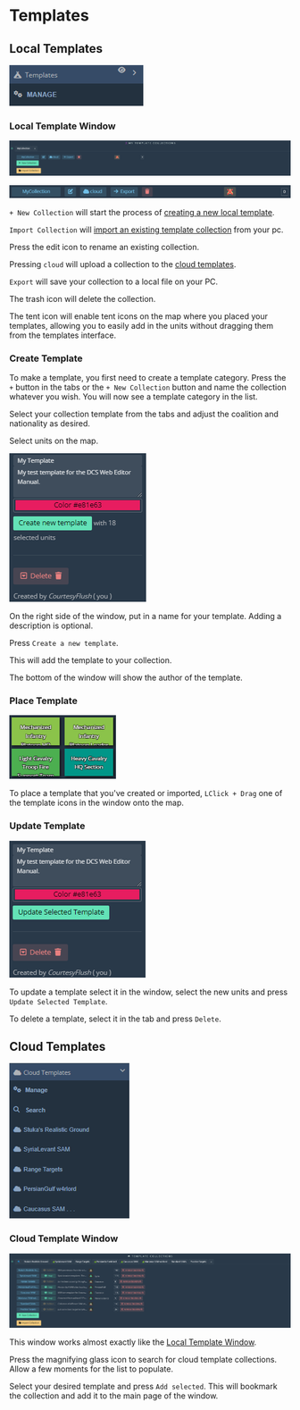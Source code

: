 
# Templates

## Local Templates
 
![Templates](./images/Templates.png)  
  
### Local Template Window

![New](./images/new.png)

![New2](./images/new2.png)  
  
`+ New Collection` will start the process of [creating a new local template](#create-template).

`Import Collection` will [import an existing template collection](#import-templates) from your pc.

Press the edit icon to rename an existing collection.

Pressing `cloud` will upload a collection to the [cloud templates](#cloud-templates).

`Export` will save your collection to a local file on your PC.

The trash icon will delete the collection.

The tent icon will enable tent icons on the map where you placed your templates, allowing you to easily add in the units without dragging them from the templates interface.

### Create Template

To make a template, you first need to create a template category. Press the `+` button in the tabs or the `+ New Collection` button and name the collection whatever you wish. You will now see a template category in the list.

Select your collection template from the tabs and adjust the coalition and nationality as desired.

Select units on the map.

![Create2](./images/create2.png)

On the right side of the window, put in a name for your template. Adding a description is optional.

Press `Create a new template`.

This will add the template to your collection.

The bottom of the window will show the author of the template.

### Place Template

![PlaceTemplate](./images/place.png)

To place a template that you've created or imported, `LClick + Drag` one of the template icons in the window onto the map.

### Update Template

![Update/Delete](./images/update.png)

To update a template select it in the window, select the new units and press `Update Selected Template`.

To delete a template, select it in the tab and press `Delete`.

## Cloud Templates

![Templates2](./images/Templates2.png)

### Cloud Template Window

![window](./images/window.png)

This window works almost exactly like the [Local Template Window](#local-template-window).

Press the magnifying glass icon to search for cloud template collections. Allow a few moments for the list to populate.

Select your desired template and press `Add selected`. This will bookmark the collection and add it to the main page of the window.


